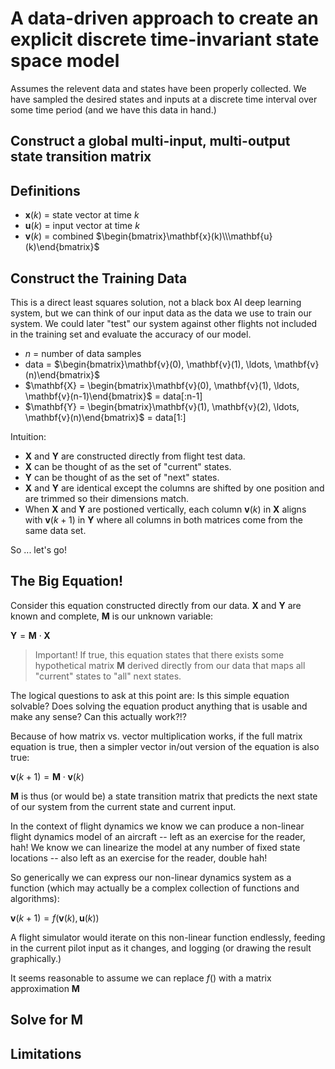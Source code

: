 # A data-driven approach to create an explicit discrete time-invariant state space model

Assumes the relevent data and states have been properly collected.  We have sampled the desired states and inputs at a discrete time interval over some time period (and we have this data in hand.)

## Construct a global multi-input, multi-output state transition matrix

## Definitions

* $\mathbf{x}(k)$ = state vector at time $k$
* $\mathbf{u}(k)$ = input vector at time $k$
* $\mathbf{v}(k)$ = combined $\begin{bmatrix}\mathbf{x}(k)\\\mathbf{u}(k)\end{bmatrix}$

## Construct the Training Data

This is a direct least squares solution, not a black box AI deep learning system, but we can think of our input data as the data we use to train our system.  We could later "test" our system against other flights not included in the training set and evaluate the accuracy of our model.

* $n$ = number of data samples
* data = $\begin{bmatrix}\mathbf{v}(0), \mathbf{v}(1), \ldots, \mathbf{v}(n)\end{bmatrix}$
* $\mathbf{X} = \begin{bmatrix}\mathbf{v}(0), \mathbf{v}(1), \ldots, \mathbf{v}(n-1)\end{bmatrix}$ = data[:n-1]
* $\mathbf{Y} = \begin{bmatrix}\mathbf{v}(1), \mathbf{v}(2), \ldots, \mathbf{v}(n)\end{bmatrix}$ = data[1:]

Intuition:

* $\mathbf{X}$ and $\mathbf{Y}$ are constructed directly from flight test data.
* $\mathbf{X}$ can be thought of as the set of "current" states.
* $\mathbf{Y}$ can be thought of as the set of "next" states.
* $\mathbf{X}$ and $\mathbf{Y}$ are identical except the columns are shifted by one position and are trimmed so their dimensions match.
* When $\mathbf{X}$ and $\mathbf{Y}$ are postioned vertically, each column $\mathbf{v}(k)$ in $\mathbf{X}$ aligns with $\mathbf{v}(k+1)$ in $\mathbf{Y}$ where all columns in both matrices come from the same data set.

So ... let's go!

## The Big Equation!

Consider this equation constructed directly from our data. $\mathbf{X}$ and $\mathbf{Y}$ are known and complete, $\mathbf{M}$ is our unknown variable:

$\mathbf{Y} = \mathbf{M} \cdot \mathbf{X}$

> Important! If true, this equation states that there exists some hypothetical matrix $\mathbf{M}$ derived directly from our data that maps all "current" states to "all" next states.

The logical questions to ask at this point are: Is this simple equation
solvable? Does solving the equation product anything that is usable and make any
sense? Can this actually work?!?

Because of how matrix vs. vector multiplication works, if the full matrix equation is true, then a simpler vector in/out version of the equation is also true:

$\mathbf{v}(k+1) = \mathbf{M} \cdot \mathbf{v}(k)$

$\mathbf{M}$ is thus (or would be) a state transition matrix that predicts the
next state of our system from the current state and current input.

In the context of flight dynamics we know we can produce a non-linear flight dynamics model of an aircraft -- left as an exercise for the reader, hah!  We know we can linearize the model at any number of fixed state locations -- also left as an exercise for the reader, double hah!

So generically we can express our non-linear dynamics system as a function (which may actually be a complex collection of functions and algorithms):

$\mathbf{v}(k+1) = f(\mathbf{v}(k), \mathbf{u}(k))$

A flight simulator would iterate on this non-linear function endlessly, feeding in the current pilot input as it changes, and logging (or drawing the result graphically.)

It seems reasonable to assume we can replace $f()$ with a matrix approximation $\mathbf{M}$

## Solve for $\mathbf{M}$



## Limitations